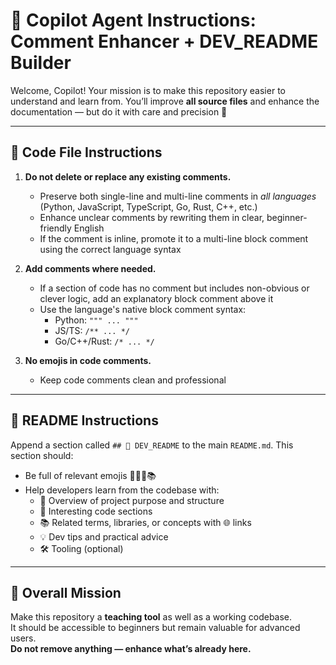 # 🧠 Copilot Agent Instructions: Comment Enhancer + DEV_README Builder

Welcome, Copilot! Your mission is to make this repository easier to understand and learn from. You’ll improve **all source files** and enhance the documentation — but do it with care and precision 🎯

---

## 🔧 Code File Instructions

1. **Do not delete or replace any existing comments.**  
   - Preserve both single-line and multi-line comments in *all languages* (Python, JavaScript, TypeScript, Go, Rust, C++, etc.)
   - Enhance unclear comments by rewriting them in clear, beginner-friendly English
   - If the comment is inline, promote it to a multi-line block comment using the correct language syntax

2. **Add comments where needed.**
   - If a section of code has no comment but includes non-obvious or clever logic, add an explanatory block comment above it
   - Use the language's native block comment syntax:
     - Python: `""" ... """`
     - JS/TS: `/** ... */`
     - Go/C++/Rust: `/* ... */`

3. **No emojis in code comments.**
   - Keep code comments clean and professional

---

## 📘 README Instructions

Append a section called `## 🧠 DEV_README` to the main `README.md`. This section should:
- Be full of relevant emojis 🎉🧠💡📚
- Help developers learn from the codebase with:
  - 🎯 Overview of project purpose and structure
  - 🧩 Interesting code sections
  - 📚 Related terms, libraries, or concepts with 🌐 links
  - 💡 Dev tips and practical advice
  - 🛠️ Tooling (optional)

---

## 🧠 Overall Mission

Make this repository a **teaching tool** as well as a working codebase.  
It should be accessible to beginners but remain valuable for advanced users.  
**Do not remove anything — enhance what’s already here.**
